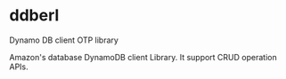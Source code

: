 # ddberl
Dynamo DB client OTP library 

Amazon's database DynamoDB client Library. It support CRUD operation APIs. 
